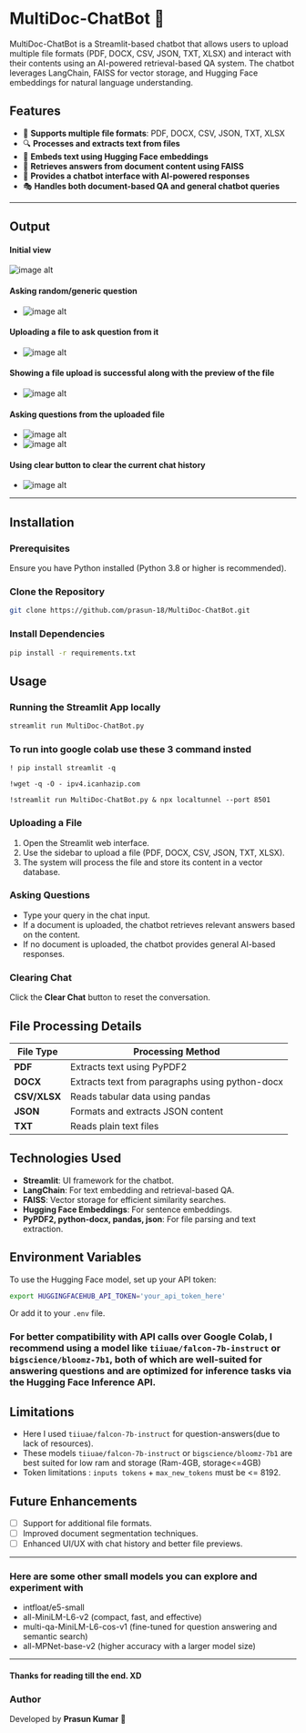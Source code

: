 # MultiDoc-ChatBot 🤖

MultiDoc-ChatBot is a Streamlit-based chatbot that allows users to upload multiple file formats (PDF, DOCX, CSV, JSON, TXT, XLSX) and interact with their contents using an AI-powered retrieval-based QA system. The chatbot leverages LangChain, FAISS for vector storage, and Hugging Face embeddings for natural language understanding.

## Features
- 📂 **Supports multiple file formats**: PDF, DOCX, CSV, JSON, TXT, XLSX
- 🔍 **Processes and extracts text from files**
- 🧠 **Embeds text using Hugging Face embeddings**
- 🔎 **Retrieves answers from document content using FAISS**
- 💬 **Provides a chatbot interface with AI-powered responses**
- 🎭 **Handles both document-based QA and general chatbot queries**

---
## Output

#### Initial view 
 ![image alt](https://github.com/prasun-18/MultiDoc-ChatBot/blob/dd8ab63eee1f411ef632973580f14597f50ddb87/Output/Screenshot%201.png)
#### Asking random/generic question
- ![image alt](https://github.com/prasun-18/MultiDoc-ChatBot/blob/dd8ab63eee1f411ef632973580f14597f50ddb87/Output/Screenshot%202.png)
#### Uploading a file to ask question from it
- ![image alt](https://github.com/prasun-18/MultiDoc-ChatBot/blob/dd8ab63eee1f411ef632973580f14597f50ddb87/Output/Screenshot%203.png)
#### Showing a file upload is successful along with the preview of the file
- ![image alt](https://github.com/prasun-18/MultiDoc-ChatBot/blob/dd8ab63eee1f411ef632973580f14597f50ddb87/Output/Screenshot%204.png)
#### Asking questions from the uploaded file
- ![image alt](https://github.com/prasun-18/MultiDoc-ChatBot/blob/dd8ab63eee1f411ef632973580f14597f50ddb87/Output/Screenshot%205.png)
- ![image alt](https://github.com/prasun-18/MultiDoc-ChatBot/blob/dd8ab63eee1f411ef632973580f14597f50ddb87/Output/Screenshot%206.png)
#### Using clear button to clear the current chat history 
- ![image alt](https://github.com/prasun-18/MultiDoc-ChatBot/blob/dd8ab63eee1f411ef632973580f14597f50ddb87/Output/Screenshot%207.png)

---

## Installation

### Prerequisites
Ensure you have Python installed (Python 3.8 or higher is recommended).

### Clone the Repository
```sh
git clone https://github.com/prasun-18/MultiDoc-ChatBot.git
```

### Install Dependencies
```sh
pip install -r requirements.txt
```

## Usage

### Running the Streamlit App locally
```sh
streamlit run MultiDoc-ChatBot.py
```

### To run into google colab use these 3 command insted
```
! pip install streamlit -q
```
```
!wget -q -O - ipv4.icanhazip.com
```
```
!streamlit run MultiDoc-ChatBot.py & npx localtunnel --port 8501
```

### Uploading a File
1. Open the Streamlit web interface.
2. Use the sidebar to upload a file (PDF, DOCX, CSV, JSON, TXT, XLSX).
3. The system will process the file and store its content in a vector database.

### Asking Questions
- Type your query in the chat input.
- If a document is uploaded, the chatbot retrieves relevant answers based on the content.
- If no document is uploaded, the chatbot provides general AI-based responses.

### Clearing Chat
Click the **Clear Chat** button to reset the conversation.

## File Processing Details

| File Type | Processing Method |
|-----------|------------------|
| **PDF**   | Extracts text using PyPDF2 |
| **DOCX**  | Extracts text from paragraphs using python-docx |
| **CSV/XLSX** | Reads tabular data using pandas |
| **JSON**  | Formats and extracts JSON content |
| **TXT**   | Reads plain text files |

## Technologies Used
- **Streamlit**: UI framework for the chatbot.
- **LangChain**: For text embedding and retrieval-based QA.
- **FAISS**: Vector storage for efficient similarity searches.
- **Hugging Face Embeddings**: For sentence embeddings.
- **PyPDF2, python-docx, pandas, json**: For file parsing and text extraction.

## Environment Variables
To use the Hugging Face model, set up your API token:
```sh
export HUGGINGFACEHUB_API_TOKEN='your_api_token_here'
```
Or add it to your `.env` file.

### For better compatibility with API calls over Google Colab, I recommend using a model like `tiiuae/falcon-7b-instruct` or `bigscience/bloomz-7b1`, both of which are well-suited for answering questions and are optimized for inference tasks via the Hugging Face Inference API.

## Limitations

- Here I used `tiiuae/falcon-7b-instruct` for question-answers(due to lack of resources).
- These models `tiiuae/falcon-7b-instruct` or `bigscience/bloomz-7b1` are best suited for low ram and storage (Ram-4GB, storage<=4GB)
- Token limitations : `inputs tokens` + `max_new_tokens` must be <= 8192.

## Future Enhancements
- [ ] Support for additional file formats.
- [ ] Improved document segmentation techniques.
- [ ] Enhanced UI/UX with chat history and better file previews.

---
### Here are some other small models you can explore and experiment with
- intfloat/e5-small
- all-MiniLM-L6-v2 (compact, fast, and effective)
- multi-qa-MiniLM-L6-cos-v1 (fine-tuned for question answering and semantic search)
- all-MPNet-base-v2 (higher accuracy with a larger model size)

---

#### Thanks for reading till the end. XD

### Author
Developed by **Prasun Kumar** 🚀

